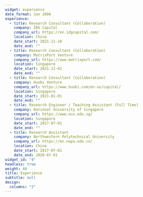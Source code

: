 ```yaml
---
widget: experience
date_format: Jan 2006
experience:
  - title: Research Consultant (Collaboration)
    company: IDG Capital
    company_url: https://en.idgcapital.com/
    location: China
    date_start: 2021-11-18
    date_end: ""
  - title: Research Consultant (Collaboration)
    company: MatrixPort Venture
    company_url: https://www.matrixport.com/
    location: Singapore
    date_start: 2021-11-01
    date_end: ""
  - title: Research Consultant (Collaboration)
    company: Huobi Venture
    company_url: https://www.huobi.com/en-us/capital/
    location: Singapore
    date_start: 2021-01-01
    date_end: ""
  - title: Research Engineer / Teaching Assistant (Full Time)
    company: National University of Singapore
    company_url: https://www.nus.edu.sg/
    location: Singapore
    date_start: 2017-07-01
    date_end: ""
  - title: Research Assistant
    company: Northwestern Polytechnical University
    company_url: https://en.nwpu.edu.cn/
    location: China
    date_start: 2017-07-01
    date_end: 2020-07-01
widget_id: "4"
headless: true
weight: 40
title: Experience
subtitle: null
design:
  columns: "2"
---
```

